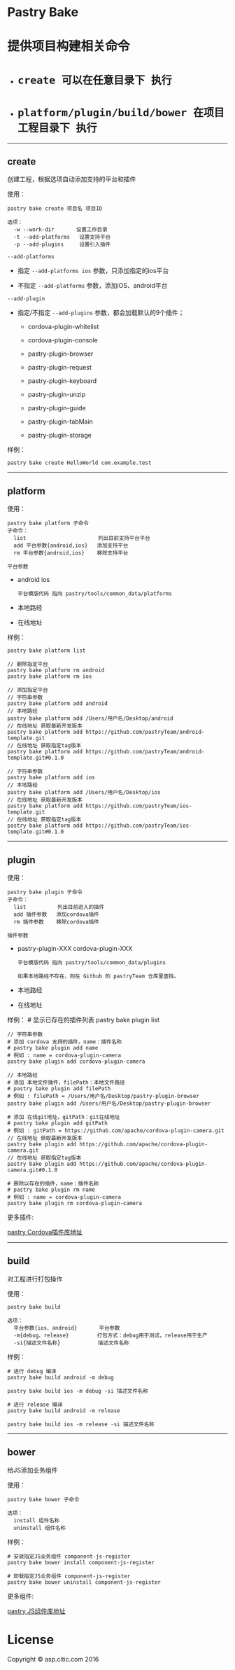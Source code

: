 # Pastry Bake

# 提供项目构建相关命令

* # `create 可以在任意目录下 执行`
* # `platform/plugin/build/bower 在项目工程目录下 执行`

----
## create

创建工程，根据选项自动添加支持的平台和插件

使用：

    pastry bake create 项目名 项目ID
    
    选项：
      -w --work-dir       设置工作目录
      -t --add-platforms   设置支持平台
      -p --add-plugins     设置引入插件

`--add-platforms`

* 指定 `--add-platforms ios` 参数，只添加指定的ios平台

* 不指定 `--add-platforms` 参数，添加iOS、android平台


`--add-plugin`

* 指定/不指定 `--add-plugins` 参数，都会加载默认的9个插件；
    * cordova-plugin-whitelist
    
    * cordova-plugin-console
    
    * pastry-plugin-browser
    
    * pastry-plugin-request
    
    * pastry-plugin-keyboard
    
    * pastry-plugin-unzip
    
    * pastry-plugin-guide
    
    * pastry-plugin-tabMain
    
    * pastry-plugin-storage

样例：

    pastry bake create HelloWorld com.example.test

----  
## platform

使用：

    pastry bake platform 子命令
    子命令：
      list                       列出目前支持平台平台
      add 平台参数{android,ios}   添加支持平台
      rm 平台参数{android,ios}    移除支持平台

`平台参数`

* android ios

  `平台模版代码 指向 pastry/tools/common_data/platforms `

* 本地路经

* 在线地址

样例：

    pastry bake platform list
    
    // 删除指定平台
    pastry bake platform rm android
    pastry bake platform rm ios

    // 添加指定平台
    // 字符串参数
    pastry bake platform add android
    // 本地路经
    pastry bake platform add /Users/用户名/Desktop/android
    // 在线地址 获取最新开发版本
    pastry bake platform add https://github.com/pastryTeam/android-template.git
    // 在线地址 获取指定tag版本
    pastry bake platform add https://github.com/pastryTeam/android-template.git#0.1.0

    // 字符串参数
    pastry bake platform add ios
    // 本地路经
    pastry bake platform add /Users/用户名/Desktop/ios
    // 在线地址 获取最新开发版本
    pastry bake platform add https://github.com/pastryTeam/ios-template.git
    // 在线地址 获取指定tag版本
    pastry bake platform add https://github.com/pastryTeam/ios-template.git#0.1.0

----
## plugin

使用：

    pastry bake plugin 子命令
    子命令：
      list          列出目前进入的插件
      add 插件参数   添加cordova插件
      rm 插件参数    移除cordova插件

`插件参数`

* pastry-plugin-XXX cordova-plugin-XXX

  `平台模版代码 指向 pastry/tools/common_data/plugins `
  
  `如果本地路经不存在，则在 Github 的 pastryTeam 仓库里查找。`

* 本地路经

* 在线地址

样例：
    # 显示已存在的插件列表
    pastry bake plugin list

    // 字符串参数
    # 添加 cordova 支持的插件，name：插件名称
    # pastry bake plugin add name
    # 例如 : name = cordova-plugin-camera
    pastry bake plugin add cordova-plugin-camera

    // 本地路经
    # 添加 本地文件插件，filePath：本地文件路径
    # pastry bake plugin add filePath
    # 例如 : filePath = /Users/用户名/Desktop/pastry-plugin-browser
    pastry bake plugin add /Users/用户名/Desktop/pastry-plugin-browser

    # 添加 在线git地址，gitPath：git在线地址
    # pastry bake plugin add gitPath
    # 例如 : gitPath = https://github.com/apache/cordova-plugin-camera.git
    // 在线地址 获取最新开发版本
    pastry bake plugin add https://github.com/apache/cordova-plugin-camera.git
    // 在线地址 获取指定tag版本
    pastry bake plugin add https://github.com/apache/cordova-plugin-camera.git#0.1.0

    # 删除以存在的插件，name：插件名称
    # pastry bake plugin rm name
    # 例如 : name = cordova-plugin-camera
    pastry bake plugin rm cordova-plugin-camera

更多插件:

[pastry Cordova插件库地址][net_pastry_Cordova_plugins]

[net_pastry_Cordova_plugins]: https://github.com/search?utf8=%E2%9C%93&q=user%3ApastryTeam+pastry-plugin&type=Repositories&ref=searchresults

----
## build

对工程进行打包操作

使用：

    pastry bake build 
    
    选项：
      平台参数{ios、android}       平台参数
      -m{debug、release}         打包方式：debug用于测试，release用于生产
      -si{描述文件名称}            描述文件名称


样例：

    # 进行 debug 编译
    pastry bake build android -m debug
    
    pastry bake build ios -m debug -si 描述文件名称

    # 进行 release 编译
    pastry bake build android -m release

    pastry bake build ios -m release -si 描述文件名称

----
## bower

给JS添加业务组件

使用：

    pastry bake bower 子命令 
    
    选项：
      install 组件名称
      uninstall 组件名称         

样例：

    # 安装指定JS业务组件 component-js-register
    pastry bake bower install component-js-register

    # 卸载指定JS业务组件 component-js-register
    pastry bake bower uninstall component-js-register

更多组件:

[pastry JS组件库地址][net_pastry_js_plugins]

[net_pastry_js_plugins]: https://github.com/search?utf8=%E2%9C%93&q=user%3ApastryTeam+component-js&type=Repositories&ref=searchresults

# License

Copyright &copy; asp.citic.com 2016 

